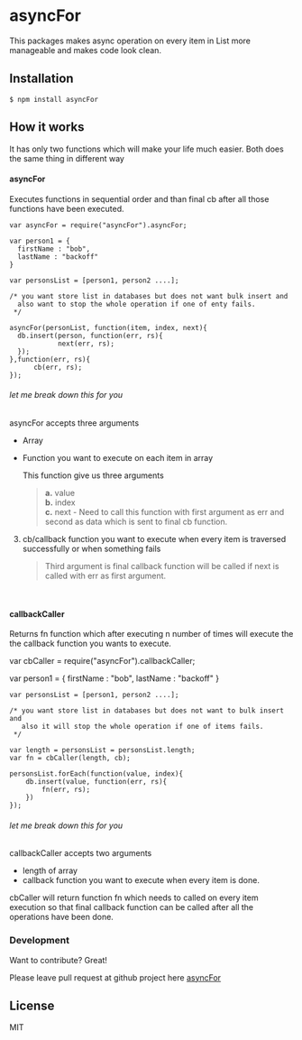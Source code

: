 # asyncFor

This packages makes async operation on every item in List more manageable and makes code look clean.



## Installation


```
$ npm install asyncFor
```


## How it works
It has only two functions which will make your life much easier. Both does the same thing in different way

####    asyncFor
Executes functions in sequential order and than final cb after all those functions have been executed.

	var asyncFor = require("asyncFor").asyncFor;
    
    var person1 = {
      firstName : "bob",
      lastName : "backoff"
    }

    var personsList = [person1, person2 ....];

    /* you want store list in databases but does not want bulk insert and 
      also want to stop the whole operation if one of enty fails.
	 */
     
    asyncFor(personList, function(item, index, next){
      db.insert(person, function(err, rs){
        		next(err, rs);
	  });
    },function(err, rs){
          cb(err, rs);
    });
    
    
###### let me break down this for you

asyncFor accepts three arguments
* Array 
* Function you want to execute on each item in array

    This function give us three arguments

    > **a.** value   
    > **b.** index  
    > **c.** next - Need to call this function with first argument as err and second as 
                    data which is sent to final cb function.

3. cb/callback function you want to execute when every item is traversed successfully or when something fails

   > Third argument is final callback function
     will be called if next is called with err as first argument.

<br/>

####  callbackCaller
Returns fn function which after executing n number of times will execute the the callback function you wants to execute.
    
   var cbCaller = require("asyncFor").callbackCaller;
   
   var person1 = {
      firstName : "bob",
      lastName : "backoff"
    }

    var personsList = [person1, person2 ....];

    /* you want store list in databases but does not want to bulk insert  and
       also it will stop the whole operation if one of items fails.
	 */
     
    var length = personsList = personsList.length;
    var fn = cbCaller(length, cb);
    
    personsList.forEach(function(value, index){
    	db.insert(value, function(err, rs){
        	fn(err, rs);
        })
    });


###### let me break down this for you

callbackCaller accepts two arguments
* length of array 
* callback function you want to execute when every item is done.

cbCaller will return function fn which needs to called on every item execution so that final callback function can be called after all the operations have been done.


### Development

Want to contribute? Great!

Please leave pull request at github project here
[asyncFor](https://github.com/KlwntSingh/async-for)


License
----

MIT
